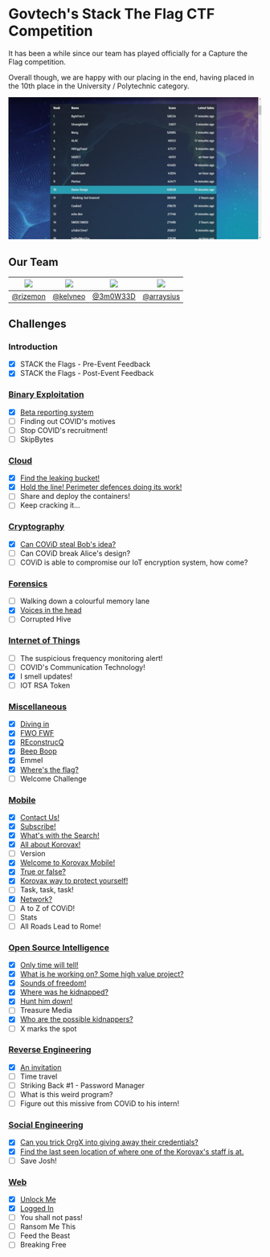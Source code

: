# Govtech's Stack The Flag CTF Competition

It has been a while since our team has played officially for a Capture the Flag competition.

Overall though, we are happy with our placing in the end, having placed in the 10th place in the University / Polytechnic category.

![Scoreboard](images/scoreboard.jpg)

## Our Team

| [<img src="https://avatars2.githubusercontent.com/u/26685970?s=460&v=4=100x" width="200"/>](https://github.com/rizemon) | [<img src="https://avatars2.githubusercontent.com/u/2332196?s=460&v=4" width="200"/>](https://github.com/kelvneo) | [<img src="https://avatars2.githubusercontent.com/u/26686523?s=460&v=4" width="200"/>](https://github.com/3m0W33D) | [<img src="https://avatars0.githubusercontent.com/u/16810847?s=100&v=4" width="200"/>](https://github.com/arraysius)  |
| :-: | :-: | :-: | :-: |
| [@rizemon](https://github.com/rizemon) | [@kelvneo](https://github.com/kelvneo) | [@3m0W33D](https://github.com/3m0W33D) | [@arraysius](https://github.com/arraysius) |

## Challenges

### Introduction
- [x] STACK the Flags - Pre-Event Feedback
- [x] STACK the Flags - Post-Event Feedback

### [Binary Exploitation](binary/)
- [x] [Beta reporting system](binary/Beta%20reporting%20system/)
- [ ] Finding out COVID's motives
- [ ] Stop COVID's recruitment!
- [ ] SkipBytes

### [Cloud](cloud/)
- [x] [Find the leaking bucket!](cloud/Find%20the%20leaking%20bucket!/)
- [x] [Hold the line! Perimeter defences doing its work!](cloud/Hold%20the%20line!%20Perimeter%20defences%20doing%20it's%20work!/)
- [ ] Share and deploy the containers!
- [ ] Keep cracking it...

### [Cryptography](crypto/)
- [x] [Can COViD steal Bob's idea?](crypto/Can%20COViD%20steal%20Bob's%20idea/)
- [ ] Can COViD break Alice's design?
- [ ] COViD is able to compromise our IoT encryption system, how come?

### [Forensics](forensics/)
- [ ] Walking down a colourful memory lane
- [x] [Voices in the head](forensics/Voices%20in%20the%20head/)
- [ ] Corrupted Hive

### [Internet of Things](iot/)
- [ ] The suspicious frequency monitoring alert!
- [ ] COVID's Communication Technology!
- [x] I smell updates!
- [ ] IOT RSA Token

### [Miscellaneous](misc/)
- [x] [Diving in](misc/Diving%20in/)
- [x] [FWO FWF](misc/FWO%20FWF/)
- [x] [REconstrucQ](misc/REconstrucQ/)
- [x] [Beep Boop](misc/Beep%20Boop/)
- [x] Emmel
- [x] [Where's the flag?](misc/Where's%20the%20flag/)
- [ ] Welcome Challenge 

### [Mobile](mobile/)
- [x] [Contact Us!](mobile/Contact%20Us!/)
- [x] [Subscribe!](mobile/Subscribe!/)
- [x] [What's with the Search!](mobile/What's%20with%20the%20Search!)
- [x] [All about Korovax!](mobile/All%20about%20Korovax!/)
- [ ] Version
- [x] [Welcome to Korovax Mobile!](mobile/Welcome%20to%20Korovax%20Mobile!)
- [x] [True or false?](mobile/True%20or%20false/)
- [x] [Korovax way to protect yourself!](mobile/Korovax%20way%20to%20protect%20yourself!/)
- [ ] Task, task, task! 
- [x] [Network?](mobile/Network/)
- [ ] A to Z of COViD!
- [ ] Stats
- [ ] All Roads Lead to Rome!

### [Open Source Intelligence](osint/)
- [x] [Only time will tell!](osint/Only%20time%20will%20tell!/)
- [x] [What is he working on? Some high value project?](osint/What%20is%20he%20working%20on%20Some%20high%20value%20project)
- [x] [Sounds of freedom!](osint/Sounds%20of%20freedom!/)
- [x] [Where was he kidnapped?](osint/Where%20was%20he%20kidnapped/)
- [x] [Hunt him down!](osint/Hunt%20him%20down!/)
- [ ] Treasure Media
- [x] [Who are the possible kidnappers?](osint/Who%20are%20the%20possible%20kidnappers/)
- [ ] X marks the spot

### [Reverse Engineering](re/)
- [x] [An invitation](re/An%20invitation/)
- [ ] Time travel
- [ ] Striking Back #1 - Password Manager
- [ ] What is this weird program?
- [ ] Figure out this missive from COViD to his intern!

### [Social Engineering](se/)
- [x] [Can you trick OrgX into giving away their credentials?](se/Can%20you%20trick%20OrgX%20into%20giving%20away%20their%20credentials/)
- [x] [Find the last seen location of where one of the Korovax's staff is at.](se/Find%20the%20last%20seen%20location%20of%20where%20one%20of%20the%20Korovax's%20staff%20is%20at/)
- [ ] Save Josh!

### [Web](web/)
- [x] [Unlock Me](web/Unlock%20Me/)
- [x] [Logged In](web/Logged%20In/)
- [ ] You shall not pass!
- [ ] Ransom Me This
- [ ] Feed the Beast
- [ ] Breaking Free
